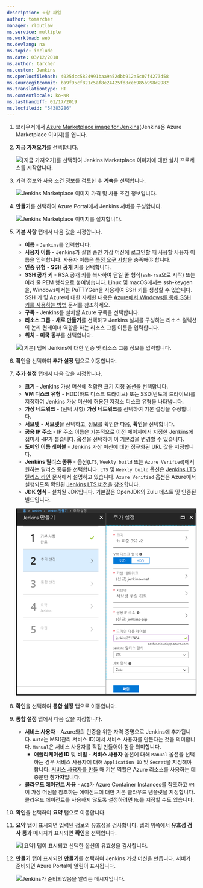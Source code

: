 ```yaml
---
description: 포함 파일
author: tomarcher
manager: rloutlaw
ms.service: multiple
ms.workload: web
ms.devlang: na
ms.topic: include
ms.date: 03/12/2018
ms.author: tarcher
ms.custom: Jenkins
ms.openlocfilehash: 4025dcc5824991baa9a52dbb912a5c07f4273d58
ms.sourcegitcommit: ba9f95cf821c5af8e24425fd8ce6985b998c2982
ms.translationtype: HT
ms.contentlocale: ko-KR
ms.lasthandoff: 01/17/2019
ms.locfileid: "54383286"
---
```

1. 브라우저에서 [Azure Marketplace image for Jenkins](https://azuremarketplace.microsoft.com/marketplace/apps/azure-oss.jenkins?tab=Overview)(Jenkins용 Azure Marketplace 이미지)를 엽니다.

1. **지금 가져오기**를 선택합니다.

    ![[지금 가져오기]를 선택하여 Jenkins Marketplace 이미지에 대한 설치 프로세스를 시작합니다.](./media/jenkins-install-from-azure-marketplace-image/jenkins-install-get-it-now.png)

1. 가격 정보와 사용 조건 정보를 검토한 후 **계속**을 선택합니다.

    ![Jenkins Marketplace 이미지 가격 및 사용 조건 정보입니다.](./media/jenkins-install-from-azure-marketplace-image/jenkins-install-pricing-and-terms.png)

1. **만들기**를 선택하여 Azure Portal에서 Jenkins 서버를 구성합니다. 

    ![Jenkins Marketplace 이미지를 설치합니다.](./media/jenkins-install-from-azure-marketplace-image/jenkins-install-create.png)

1. **기본 사항** 탭에서 다음 값을 지정합니다.

    - **이름** - `Jenkins`를 입력합니다.
    - **사용자 이름** - Jenkins가 실행 중인 가상 머신에 로그인할 때 사용할 사용자 이름을 입력합니다. 사용자 이름은 [특정 요구 사항](/azure/virtual-machines/linux/faq#what-are-the-username-requirements-when-creating-a-vm)을 충족해야 합니다.
    - **인증 유형** - **SSH 공개 키**를 선택합니다.
    - **SSH 공개 키** - RSA 공개 키를 복사하여 단일 줄 형식(`ssh-rsa`으로 시작) 또는 여러 줄 PEM 형식으로 붙여넣습니다. Linux 및 macOS에서는 ssh-keygen을, Windows에서는 PuTTYGen을 사용하여 SSH 키를 생성할 수 있습니다. SSH 키 및 Azure에 대한 자세한 내용은 [Azure에서 Windows를 통해 SSH 키를 사용하는 방법](/azure/virtual-machines/linux/ssh-from-windows) 문서를 참조하세요.
    - **구독** - Jenkins를 설치할 Azure 구독을 선택합니다.
    - **리소스 그룹** - **새로 만들기**를 선택하고 Jenkins 설치를 구성하는 리소스 컬렉션의 논리 컨테이너 역할을 하는 리소스 그룹 이름을 입력합니다.
    - **위치** - **미국 동부**를 선택합니다.

    ![[기본] 탭에 Jenkins에 대한 인증 및 리소스 그룹 정보를 입력합니다.](./media/jenkins-install-from-azure-marketplace-image/jenkins-configure-basic.png)

1. **확인**을 선택하여 **추가 설정** 탭으로 이동합니다. 

1. **추가 설정** 탭에서 다음 값을 지정합니다.

    - **크기** - Jenkins 가상 머신에 적합한 크기 지정 옵션을 선택합니다.
    - **VM 디스크 유형** - HDD(하드 디스크 드라이브) 또는 SSD(반도체 드라이브)를 지정하여 Jenkins 가상 머신에 허용된 저장소 디스크 유형을 나타냅니다.
    - **가상 네트워크** - (선택 사항) **가상 네트워크**를 선택하여 기본 설정을 수정합니다.
    - **서브넷** - **서브넷**을 선택하고, 정보를 확인한 다음, **확인**을 선택합니다.
    - **공용 IP 주소** - IP 주소 이름은 기본적으로 이전 페이지에서 지정한 Jenkins에 접미사 -IP가 붙습니다. 옵션을 선택하여 이 기본값을 변경할 수 있습니다.
    - **도메인 이름 레이블** - Jenkins 가상 머신에 대한 정규화된 URL 값을 지정합니다.
    - **Jenkins 릴리스 종류** - 옵션(`LTS`, `Weekly build` 또는 `Azure Verified`)에서 원하는 릴리스 종류를 선택합니다. `LTS` 및 `Weekly build` 옵션은 [Jenkins LTS 릴리스 라인](https://jenkins.io/download/lts/) 문서에서 설명하고 있습니다. `Azure Verified` 옵션은 Azure에서 실행되도록 확인된 [Jenkins LTS 버전](https://jenkins.io/download/lts/)을 참조합니다. 
    - **JDK 형식** - 설치될 JDK입니다. 기본값은 OpenJDK의 Zulu 테스트 및 인증된 빌드입니다.

    ![[설정] 탭에서 Jenkins에 대한 가상 머신 설정을 입력합니다.](./media/jenkins-install-from-azure-marketplace-image/jenkins-configure-settings.png)

1. **확인**을 선택하여 **통합 설정** 탭으로 이동합니다.

1. **통합 설정** 탭에서 다음 값을 지정합니다.

    - **서비스 사용자** - Azure와의 인증을 위한 자격 증명으로 Jenkins에 추가됩니다. `Auto`는 MSI(관리 서비스 ID)에서 서비스 사용자를 만든다는 것을 의미합니다. `Manual`은 서비스 사용자를 직접 만들어야 함을 의미합니다. 
        - **애플리케이션 ID** 및 **비밀** - **서비스 사용자** 옵션에 대해 `Manual` 옵션을 선택하는 경우 서비스 사용자에 대해 `Application ID` 및 `Secret`을 지정해야 합니다. [서비스 사용자를 만들](/cli/azure/create-an-azure-service-principal-azure-cli) 때 기본 역할은 Azure 리소스를 사용하는 데 충분한 **참가자**입니다.
    - **클라우드 에이전트 사용** - `ACI`가 Azure Container Instances를 참조하고 `VM`이 가상 머신을 참조하는 에이전트에 대한 기본 클라우드 템플릿을 지정합니다. 클라우드 에이전트를 사용하지 않도록 설정하려면 `No`를 지정할 수도 있습니다.

1. **확인**을 선택하여 **요약** 탭으로 이동합니다.

1. **요약** 탭이 표시되면 입력된 정보의 유효성을 검사합니다. 탭의 위쪽에서 **유효성 검사 통과** 메시지가 표시되면 **확인**을 선택합니다. 

    ![[요약] 탭이 표시되고 선택한 옵션의 유효성을 검사합니다.](./media/jenkins-install-from-azure-marketplace-image/jenkins-configure-summary.png)

1. **만들기** 탭이 표시되면 **만들기**를 선택하여 Jenkins 가상 머신을 만듭니다. 서버가 준비되면 Azure Portal에 알림이 표시됩니다.

    ![Jenkins가 준비되었음을 알리는 메시지입니다.](./media/jenkins-install-from-azure-marketplace-image/jenkins-install-notification.png)
